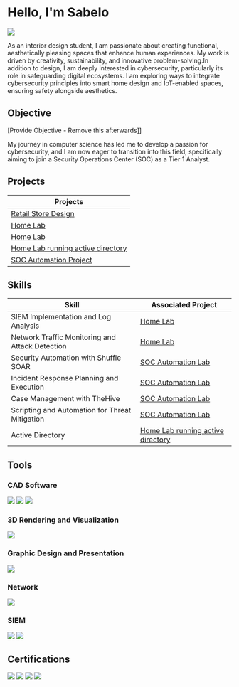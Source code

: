 
# Hello, I'm Sabelo
<a href="https://www.linkedin.com/in/sabelo-moyo-3367ba227/"><img src="https://img.shields.io/badge/-LinkedIn-0072b1?&style=for-the-badge&logo=linkedin&logoColor=white" /></a>


As an interior design student, I am passionate about creating functional, aesthetically pleasing spaces that enhance human experiences. My work is driven by creativity, sustainability, and innovative problem-solving.In addition to design, I am deeply interested in cybersecurity, particularly its role in safeguarding digital ecosystems. I am exploring ways to integrate cybersecurity principles into smart home design and IoT-enabled spaces, ensuring safety alongside aesthetics.

## Objective
[Provide Objective - Remove this afterwards]]

My journey in computer science has led me to develop a passion for cybersecurity, and I am now eager to transition into this field, specifically aiming to join a Security Operations Center (SOC) as a Tier 1 Analyst.

## Projects

| Projects                                         | 
|-----------------------------------------------|
| <a href="https://github.com/Sabelo-Moyo/Gabriel-James-Retail-Store">Retail Store Design</a>|
|  <a href="https://github.com/Sabelo-Moyo/Home-Lab">Home Lab</a>         | 
|  <a href="https://github.com/Sabelo-Moyo/Home-Lab">Home Lab</a>         | 
|  <a href="https://github.com/Sabelo-Moyo/Home-Lab-Running-Active-Directory">Home Lab running active directory</a>         | 
|  <a href="https://github.com/Sabelo-Moyo/SOC-Automation">SOC Automation Project</a>        | 




## Skills


| Skill                                         | Associated Project         |
|-----------------------------------------------|----------------------------|
| SIEM Implementation and Log Analysis          | <a href="https://github.com/Sabelo-Moyo/Home-Lab">Home Lab</a>|
| Network Traffic Monitoring and Attack Detection | <a href="https://github.com/Sabelo-Moyo/Home-Lab">Home Lab</a>|
| Security Automation with Shuffle SOAR         | <a href="https://github.com/Sabelo-Moyo/SOC-Automation">SOC Automation Lab|</a>
| Incident Response Planning and Execution      | <a href ="https://github.com/Sabelo-Moyo/SOC-Automation">SOC Automation Lab|</a>
| Case Management with TheHive                  | <a href="https://github.com/Sabelo-Moyo/SOC-Automation">SOC Automation Lab|</a>
| Scripting and Automation for Threat Mitigation | <a href="https://github.com/Sabelo-Moyo/SOC-Automation">SOC Automation Lab|</a>
|Active Directory | <a href="https://github.com/Sabelo-Moyo/Home-Lab-Running-Active-Directory">Home Lab running active directory|</a>


## Tools

### CAD Software
<div>
   <img src="https://img.shields.io/badge/-AutoCAD-0696D7?style=for-the-badge&logo=autodesk&logoColor=white" />
   <img src="https://img.shields.io/badge/-SketchUp-005F9E?style=for-the-badge&logo=sketchup&logoColor=white" />
  <img src="https://img.shields.io/badge/-Revit-3197D3?style=for-the-badge&logo=autodesk&logoColor=white" />
</div>

### 3D Rendering and Visualization
<div>
  <img src="https://img.shields.io/badge/-Lumion-2D9FD8?style=for-the-badge&logo=lumion&logoColor=white" />

   ### Graphic Design and Presentation
<div>
   <img src="https://img.shields.io/badge/-Adobe%20Photoshop-31A8FF?style=for-the-badge&logo=adobe-photoshop&logoColor=white" />
   </div>



### Network
<div>
    <img src="https://img.shields.io/badge/-Wireshark-1679A7?&style=for-the-badge&logo=Wireshark&logoColor=white" />

</div>

### SIEM
<div>
    <img src="https://img.shields.io/badge/-Splunk-000000?&style=for-the-badge&logo=Splunk&logoColor=white" />
    <img src="https://img.shields.io/badge/-Elastic-005571?&style=for-the-badge&logo=Elastic&logoColor=white" />
</div>

## Certifications
<div>
<img src="https://img.shields.io/badge/-Certified%20in%20Cybersecurity%20(CC)-3399FF?&style=for-the-badge&logo=ISC2&logoColor=white"/>
<a href="https://www.coursera.org/account/accomplishments/verify/0675AYJ0ND4S"><a href="https://www.coursera.org/account/accomplishments/verify/MWLH654XX2TM"><img src="https://img.shields.io/badge/-Microsoft Introduction to Computers and Operating Systems and Security%2B-007ACC?&style=for-the-badge&logo=Microsoft&logoColor=white" /></a>
<a href="https://www.coursera.org/account/accomplishments/verify/I36X2FR14FC6"><a href="https://www.coursera.org/account/accomplishments/verify/MWLH654XX2TM"><img src="https://img.shields.io/badge/-Microsoft Cybersecurity Threat Vectors and Mitigation%2B-007ACC?&style=for-the-badge&logo=Microsoft&logoColor=white" /></a>
<a href="https://www.coursera.org/account/accomplishments/verify/0675AYJ0ND4S"><a href="https://www.coursera.org/account/accomplishments/verify/MWLH654XX2TM"><img src="https://img.shields.io/badge/- Microsoft Introduction to Networking and Cloud Computing%2B-007ACC?&style=for-the-badge&logo=Microsoft&logoColor=white" /></a>


</div>


